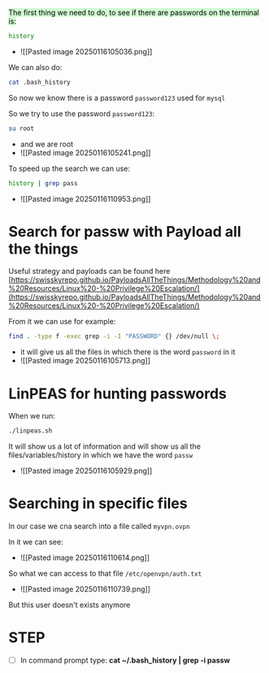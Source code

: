 <mark style="background: #BBFABBA6;">The first thing we need to do, to see if there are passwords on the terminal is:</mark>
```bash
history
```
- ![[Pasted image 20250116105036.png]]

We can also do:
```bash
cat .bash_history
```



So now we know there is a password `password123` used for `mysql`


So we try to use the password `password123`:
```bash
su root
```
- and we are root
- ![[Pasted image 20250116105241.png]]


To speed up the search we can use:
```bash
history | grep pass
```
- ![[Pasted image 20250116110953.png]]


# Search for passw with Payload all the things

Useful strategy and payloads can be found here [https://swisskyrepo.github.io/PayloadsAllTheThings/Methodology%20and%20Resources/Linux%20-%20Privilege%20Escalation/](https://swisskyrepo.github.io/PayloadsAllTheThings/Methodology%20and%20Resources/Linux%20-%20Privilege%20Escalation/)


From it we can use for example:
```bash
find . -type f -exec grep -i -I "PASSWORD" {} /dev/null \;
```
- it will give us all the files in which there is the word `password` in it
- ![[Pasted image 20250116105713.png]]



# LinPEAS for hunting passwords

When we run:
```bash
./linpeas.sh
```

It will show us a lot of information and will show us all the files/variables/history in which we have the word `passw`
- ![[Pasted image 20250116105929.png]]


# Searching in specific files

In our case we cna search into a file called `myvpn.ovpn`

In it we can see:
- ![[Pasted image 20250116110614.png]]


So what we can access to that file `/etc/openvpn/auth.txt`
- ![[Pasted image 20250116110739.png]]

But this user doesn't exists anymore


# STEP
- [ ] In command prompt type: **cat ~/.bash_history | grep -i passw**

